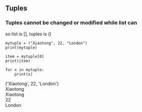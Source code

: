 ## Tuples
### Tuples cannot be changed or modified while list can
so list is [], tuples is ()
```Shell
mytuple = ("Xiaotong", 22, "London")
print(mytuple)

item = mytuple[0]
print(item)

for x in mytuple:
    print(x)
```
('Xiaotong', 22, 'London')
<br>Xiaotong
<br>Xiaotong
<br>22
<br>London
